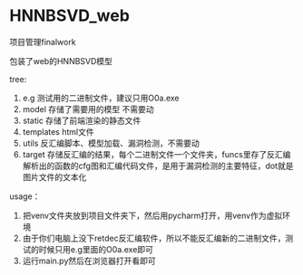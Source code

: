 # HNNBSVD_web
项目管理finalwork

包装了web的HNNBSVD模型

tree:
1. e.g 测试用的二进制文件，建议只用O0a.exe
2. model 存储了需要用的模型 不需要动
3. static 存储了前端渲染的静态文件
4. templates html文件
5. utils 反汇编脚本、模型加载、漏洞检测，不需要动
6. target 存储反汇编的结果，每个二进制文件一个文件夹，funcs里存了反汇编解析出的函数的cfg图和汇编代码文件，是用于漏洞检测的主要特征，dot就是图片文件的文本化

usage：
1. 把venv文件夹放到项目文件夹下，然后用pycharm打开，用venv作为虚拟环境
2. 由于你们电脑上没下retdec反汇编软件，所以不能反汇编新的二进制文件，测试的时候只用e.g里面的O0a.exe即可
3. 运行main.py然后在浏览器打开看即可